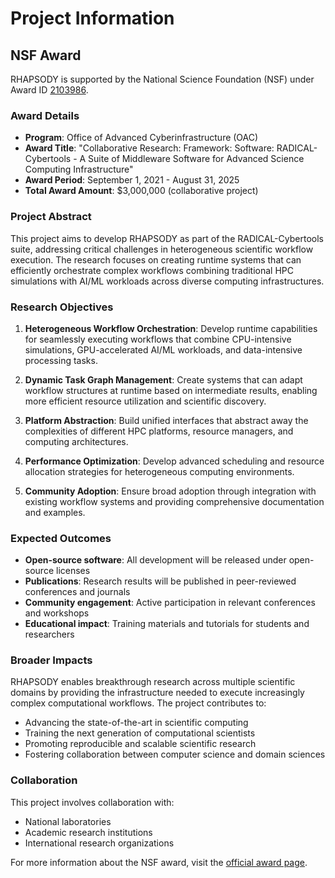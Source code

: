 # Project Information

## NSF Award

RHAPSODY is supported by the National Science Foundation (NSF) under Award ID [2103986](https://www.nsf.gov/awardsearch/showAward?AWD_ID=2103986).

### Award Details

- **Program**: Office of Advanced Cyberinfrastructure (OAC)
- **Award Title**: "Collaborative Research: Framework: Software: RADICAL-Cybertools - A Suite of Middleware Software for Advanced Science Computing Infrastructure"
- **Award Period**: September 1, 2021 - August 31, 2025
- **Total Award Amount**: $3,000,000 (collaborative project)

### Project Abstract

This project aims to develop RHAPSODY as part of the RADICAL-Cybertools suite, addressing critical challenges in heterogeneous scientific workflow execution. The research focuses on creating runtime systems that can efficiently orchestrate complex workflows combining traditional HPC simulations with AI/ML workloads across diverse computing infrastructures.

### Research Objectives

1. **Heterogeneous Workflow Orchestration**: Develop runtime capabilities for seamlessly executing workflows that combine CPU-intensive simulations, GPU-accelerated AI/ML workloads, and data-intensive processing tasks.

2. **Dynamic Task Graph Management**: Create systems that can adapt workflow structures at runtime based on intermediate results, enabling more efficient resource utilization and scientific discovery.

3. **Platform Abstraction**: Build unified interfaces that abstract away the complexities of different HPC platforms, resource managers, and computing architectures.

4. **Performance Optimization**: Develop advanced scheduling and resource allocation strategies for heterogeneous computing environments.

5. **Community Adoption**: Ensure broad adoption through integration with existing workflow systems and providing comprehensive documentation and examples.

### Expected Outcomes

- **Open-source software**: All development will be released under open-source licenses
- **Publications**: Research results will be published in peer-reviewed conferences and journals
- **Community engagement**: Active participation in relevant conferences and workshops
- **Educational impact**: Training materials and tutorials for students and researchers

### Broader Impacts

RHAPSODY enables breakthrough research across multiple scientific domains by providing the infrastructure needed to execute increasingly complex computational workflows. The project contributes to:

- Advancing the state-of-the-art in scientific computing
- Training the next generation of computational scientists
- Promoting reproducible and scalable scientific research
- Fostering collaboration between computer science and domain sciences

### Collaboration

This project involves collaboration with:

- National laboratories
- Academic research institutions
- International research organizations

For more information about the NSF award, visit the [official award page](https://www.nsf.gov/awardsearch/showAward?AWD_ID=2103986).

